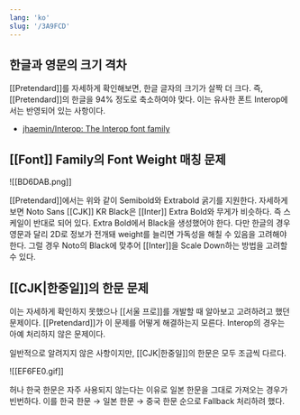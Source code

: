 ```yaml
---
lang: 'ko'
slug: '/3A9FCD'
---
```


## 한글과 영문의 크기 격차

[[Pretendard]]를 자세하게 확인해보면, 한글 글자의 크기가 살짝 더 크다.
즉, [[Pretendard]]의 한글을 94% 정도로 축소하여야 맞다.
이는 유사한 폰트 Interop에서는 반영되어 있는 사항이다.

- [jhaemin/Interop: The Interop font family](https://github.com/jhaemin/Interop)

## [[Font]] Family의 Font Weight 매칭 문제

![[BD6DAB.png]]

[[Pretendard]]에서는 위와 같이 Semibold와 Extrabold 굵기를 지원한다.
자세하게 보면 Noto Sans [[CJK]] KR Black은 [[Inter]] Extra Bold와 무게가 비슷하다.
즉 스케일이 반대로 되어 있다. Extra Bold에서 Black을 생성했어야 한다.
다만 한글의 경우 영문과 달리 2D로 정보가 전개돼 weight를 늘리면 가독성을 해칠 수 있음을 고려해야 한다.
그럴 경우 Noto의 Black에 맞추어 [[Inter]]을 Scale Down하는 방법을 고려할 수 있다.

## [[CJK|한중일]]의 한문 문제

이는 자세하게 확인하지 못했으나 [[서울 프로]]를 개발할 때 알아보고 고려하려고 했던 문제이다.
[[Pretendard]]가 이 문제를 어떻게 해결하는지 모른다.
Interop의 경우는 아예 처리하지 않은 문제이다.

일반적으로 알려지지 않은 사항이지만, [[CJK|한중일]]의 한문은 모두 조금씩 다르다.

![[EF6FE0.gif]]

허나 한국 한문은 자주 사용되지 않는다는 이유로 일본 한문을 그대로 가져오는 경우가 빈번하다.
이를 한국 한문 → 일본 한문 → 중국 한문 순으로 Fallback 처리하려 했다.
